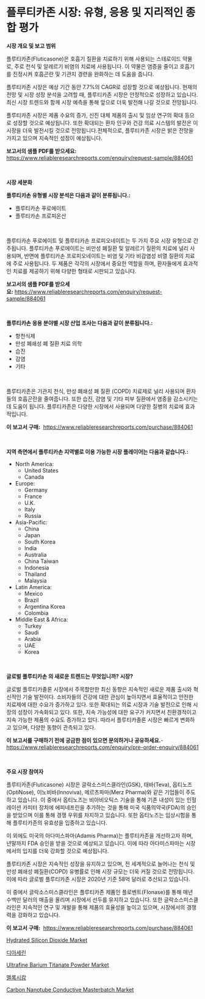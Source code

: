 <p><h1>플루티카존 시장: 유형, 응용 및 지리적인 종합 평가</h1></p><p><strong>시장 개요 및 보고 범위</strong></p>
<p><p>플루티카존(Fluticasone)은 호흡기 질환을 치료하기 위해 사용되는 스테로이드 약물로, 주로 천식 및 알레르기 비염의 치료에 사용됩니다. 이 약물은 염증을 줄이고 호흡기를 진정시켜 호흡곤란 및 기관지 경련을 완화하는 데 도움을 줍니다.</p><p>플루티카존 시장은 예상 기간 동안 7.7%의 CAGR로 성장할 것으로 예상됩니다. 현재의 전망 및 시장 성장 분석을 고려할 때, 플루티카존 시장은 안정적으로 성장하고 있습니다. 최신 시장 트렌드와 함께 시장 예측을 통해 앞으로 더욱 발전해 나갈 것으로 전망됩니다.</p><p>플루티카존 시장은 제품 수요의 증가, 신진 대체 제품의 출시 및 임상 연구의 확대 등으로 성장할 것으로 예상됩니다. 또한 확대되는 환자 인구와 건강 의료 시스템의 발전은 이 시장을 더욱 발전시킬 것으로 전망됩니다.전체적으로, 플루티카존 시장은 밝은 전망을 가지고 있으며 지속적인 성장이 예상됩니다.</p></p>
<p><strong>보고서의 샘플 PDF를 받으세요:</strong> <a href="https://www.reliableresearchreports.com/enquiry/request-sample/884061">https://www.reliableresearchreports.com/enquiry/request-sample/884061</a></p>
<p>&nbsp;</p>
<p><strong>시장 세분화</strong></p>
<p><strong>플루티카손 유형별 시장 분석은 다음과 같이 분류됩니다.:</strong></p>
<p><ul><li>플루티카손 푸로에이트</li><li>플루티카손 프로피온산</li></ul></p>
<p>&nbsp;</p>
<p><p>플루티카손 푸로에이트 및 플루티카손 프로피오네이트는 두 가지 주요 시장 유형으로 간주됩니다. 플루티카손 푸로에이트는 비만성 폐질환 및 알레르기 질환의 치료에 널리 사용되며, 반면에 플루티카손 프로피오네이트는 비염 및 기타 비감염성 비열 질환의 치료에 주로 사용됩니다. 두 제품은 각각의 시장에서 중요한 역할을 하며, 환자들에게 효과적인 치료를 제공하기 위해 다양한 형태로 시판되고 있습니다.</p></p>
<p><strong>보고서의 샘플 PDF를 받으세요:</strong>&nbsp;<a href="https://www.reliableresearchreports.com/enquiry/request-sample/884061">https://www.reliableresearchreports.com/enquiry/request-sample/884061</a></p>
<p>&nbsp;</p>
<p><strong> 플루티카손 응용 분야별 시장 산업 조사는 다음과 같이 분류됩니다.:</strong></p>
<p><ul><li>항천식제</li><li>만성 폐쇄성 폐 질환 치료 의학</li><li>습진</li><li>감염</li><li>기타</li></ul></p>
<p>&nbsp;</p>
<p><p>플루티카존은 기관지 천식, 만성 폐쇄성 폐 질환 (COPD) 치료제로 널리 사용되며 환자들의 호흡곤란을 줄여줍니다. 또한 습진, 감염 및 기타 피부 질환에서 염증을 감소시키는 데 도움이 됩니다. 플루티카존은 다양한 시장에서 사용되며 다양한 질병의 치료에 효과적입니다.</p></p>
<p><strong>이 보고서 구매:</strong>&nbsp; <a href="https://www.reliableresearchreports.com/purchase/884061">https://www.reliableresearchreports.com/purchase/884061</a></p>
<p>&nbsp;</p>
<p><strong>지역 측면에서 플루티카손 지역별로 이용 가능한 시장 플레이어는 다음과 같습니다.:</strong></p>
<p><ul>
    <li>
        North America:
        <ul>
            <li>United States</li>
            <li>Canada</li>
        </ul>
    </li>
    <li>
        Europe:
        <ul>
            <li>Germany</li>
            <li>France</li>
            <li>U.K.</li>
            <li>Italy</li>
            <li>Russia</li>
        </ul>
    </li>
    <li>
        Asia-Pacific:
        <ul>
            <li>China</li>
            <li>Japan</li>
            <li>South Korea</li>
            <li>India</li>
            <li>Australia</li>
            <li>China Taiwan</li>
            <li>Indonesia</li>
            <li>Thailand</li>
            <li>Malaysia</li>
        </ul>
    </li>
    <li>
        Latin America:
        <ul>
            <li>Mexico</li>
            <li>Brazil</li>
            <li>Argentina Korea</li>
            <li>Colombia</li>
        </ul>
    </li>
    <li>
        Middle East & Africa:
        <ul>
            <li>Turkey</li>
            <li>Saudi</li>
            <li>Arabia</li>
            <li>UAE</li>
            <li>Korea</li>
        </ul>
    </li>
    </ul></p>
<p>&nbsp;</p>
<p><strong>글로벌 플루티카손 의 새로운 트렌드는 무엇입니까? 시장?</strong></p>
<p><p>글로벌 플루티카졸론 시장에서 주목할만한 최신 동향은 지속적인 새로운 제품 출시와 혁신적인 기술 발전이다. 소비자들의 건강에 대한 관심이 높아지면서 효율적이고 안전한 치료제에 대한 수요가 증가하고 있다. 또한 확대되는 의료 시장과 기술 발전으로 인해 시장의 성장이 가속화되고 있다. 또한, 지속 가능성에 대한 요구가 커지면서 친환경적이고 지속 가능한 제품의 수요도 증가하고 있다. 따라서 플루티카졸론 시장은 빠르게 변화하고 있으며, 다양한 동향이 관측되고 있다.</p></p>
<p><strong>이 보고서를 구매하기 전에 궁금한 점이 있으면 문의하거나 공유하세요.</strong>- <a href="https://www.reliableresearchreports.com/enquiry/pre-order-enquiry/884061">https://www.reliableresearchreports.com/enquiry/pre-order-enquiry/884061</a></p>
<p>&nbsp;</p>
<p><strong>주요 시장 참여자</strong></p>
<p><p>플루티카존(Fluticasone) 시장은 글락소스미스클라인(GSK), 태바(Teva), 옵티노즈(OptiNose), 이노비바(Innoviva), 메르츠파마(Merz Pharma)와 같은 기업들이 주도하고 있습니다. 이 중에서 옵티노즈는 비아비오틱스 기술을 통해 기존 내성이 있는 인헐레이션 카피터 장치에 에피네프린을 추가하는 것을 통해 미국 식품의약국(FDA)의 승인을 받았으며 이를 통해 경쟁 우위를 차지하고 있습니다. 또한 옵티노즈는 임상시험을 통해 플루티카존의 유효성을 입증하고 있습니다.</p><p>이 외에도 미국의 아다미스파마(Adamis Pharma)는 플루티카존을 개선하고자 하며, 년말까지 FDA 승인을 받을 것으로 예상되고 있습니다. 이에 따라 아다미스파마는 시장에서의 입지를 더욱 강화할 것으로 예상됩니다.</p><p>플루티카존 시장은 지속적인 성장을 유지하고 있으며, 전 세계적으로 늘어나는 천식 및 만성 폐쇄성 폐질환(COPD) 유병률로 인해 시장 규모는 더욱 커질 것으로 전망됩니다. 이에 따라 글로벌 플루티카존 시장은 2020년 기준 58억 달러로 추산되고 있습니다.</p><p>이 중에서 글락소스미스클라인은 플루티카존 제품인 플로벤트(Flonase)를 통해 매년 수백만 달러의 매출을 올리며 시장에서 선두를 유지하고 있습니다. 또한 글락소스미스클라인은 지속적인 연구 및 개발을 통해 제품의 효율성을 높이고 있으며, 시장에서의 경쟁력을 강화하고 있습니다.</p></p>
<p><strong>이 보고서 구매:</strong>&nbsp;&nbsp;<a href="https://www.reliableresearchreports.com/purchase/884061">https://www.reliableresearchreports.com/purchase/884061</a></p>
<p><p><a href="https://issuu.com/reportprime-2/docs/hydrated-silicon-dioxide-market-size-2030.pptx">Hydrated Silicon Dioxide Market</a></p><p><a href="https://github.com/vs2869dizt0/Market-Research-Report-List-1/blob/main/79338121185.md">디아세린</a></p><p><a href="https://github.com/gdfhhhj/Market-Research-Report-List-3/blob/main/ultrafine-barium-titanate-powder-market.md">Ultrafine Barium Titanate Powder Market</a></p><p><a href="https://github.com/sougarounis/Market-Research-Report-List-3/blob/main/42445381184.md">멜록시캄</a></p><p><a href="https://github.com/julyju69/Market-Research-Report-List-2/blob/main/carbon-nanotube-conductive-masterbatch-market.md">Carbon Nanotube Conductive Masterbatch Market</a></p></p>
